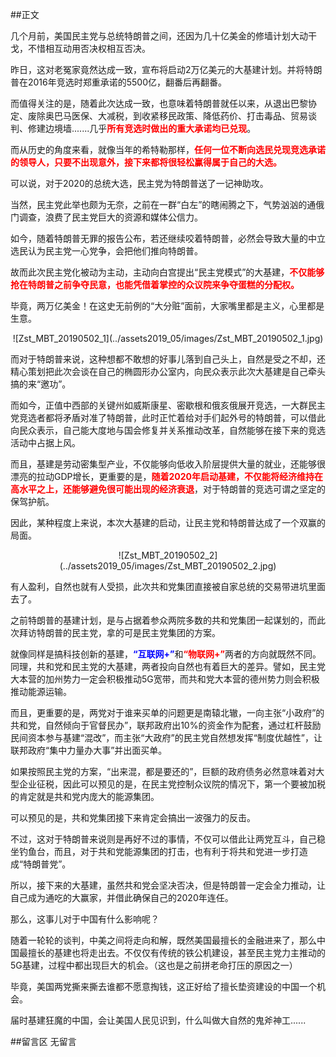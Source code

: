 ##正文

几个月前，美国民主党与总统特朗普之间，还因为几十亿美金的修墙计划大动干戈，不惜相互动用否决权相互否决。

昨日，这对老冤家竟然达成一致，宣布将启动2万亿美元的大基建计划。并将特朗普在2016年竞选时郑重承诺的5500亿，翻番后再翻番。

而值得关注的是，随着此次达成一致，也意味着特朗普就任以来，从退出巴黎协定、废除奥巴马医保、大减税，到收紧移民政策、降低药价、打击毒品、贸易谈判、修建边境墙.......几乎<font color="red">**所有竞选时做出的重大承诺均已兑现**</font>。

而从历史的角度来看，就像当年的希特勒那样，<font color="red">**任何一位不断向选民兑现竞选承诺的领导人，只要不出现意外，接下来都将很轻松赢得属于自己的大选。**</font>

可以说，对于2020的总统大选，民主党为特朗普送了一记神助攻。


当然，民主党此举也颇为无奈，之前在一群“白左”的瞎闹腾之下，气势汹汹的通俄门调查，浪费了民主党巨大的资源和媒体公信力。

如今，随着特朗普无罪的报告公布，若还继续咬着特朗普，必然会导致大量的中立选民认为民主党一心党争，会把他们推向特朗普。

故而此次民主党化被动为主动，主动向白宫提出“民主党模式”的大基建，<font color="red">**不仅能够抢在特朗普之前争夺民意，也能凭借着掌控的众议院来争夺蛋糕的分配权。**</font>

毕竟，两万亿美金！在这史无前例的“大分赃”面前，大家嘴里都是主义，心里都是生意。

 <div align="center">![Zst_MBT_20190502_1](../assets2019_05/images/Zst_MBT_20190502_1.jpg)</div>

而对于特朗普来说，这种想都不敢想的好事儿落到自己头上，自然是受之不却，还精心策划把此次会谈在自己的椭圆形办公室内，向民众表示此次大基建是自己牵头搞的来“邀功”。

而如今，正值中西部的关键州如威斯康星、密歇根和俄亥俄展开竞选，一大群民主党竞选者都将矛盾对准了特朗普，此时正忙着给对手们起外号的特朗普，可以借此向民众表示，自己能大度地与国会修复并关系推动改革，自然能够在接下来的竞选活动中占据上风。

而且，基建是劳动密集型产业，不仅能够向低收入阶层提供大量的就业，还能够很漂亮的拉动GDP增长，更重要的是，<font color="red">**随着2020年启动基建，不仅能将经济维持在高水平之上，还能够避免很可能出现的经济衰退**</font>，对于特朗普的竞选可谓之坚定的保驾护航。

因此，某种程度上来说，本次大基建的启动，让民主党和特朗普达成了一个双赢的局面。

 <div align="center">![Zst_MBT_20190502_2](../assets2019_05/images/Zst_MBT_20190502_2.jpg)</div>

有人盈利，自然也就有人受损，此次共和党集团直接被自家总统的交易带进坑里面去了。

之前特朗普的基建计划，是与占据着参众两院多数的共和党集团一起谋划的，而此次拜访特朗普的民主党，拿的可是民主党集团的方案。

就像同样是搞科技创新的基建，<font color="blue">**“互联网+”**</font>和<font color="red">**“物联网+”**</font>两者的方向就既然不同。同理，共和党和民主党的大基建，两者投向自然也有着巨大的差异。譬如，民主党大本营的加州势力一定会积极推动5G宽带，而共和党大本营的德州势力则会积极推动能源运输。

而且，更重要的是，两党对于谁来买单的问题更是南辕北辙，一向主张“小政府”的共和党，自然倾向于官督民办”，联邦政府出10%的资金作为配套，通过杠杆鼓励民间资本参与基建“混改”，而主张“大政府”的民主党自然想发挥“制度优越性”，让联邦政府“集中力量办大事”并出面买单。

如果按照民主党的方案，“出来混，都是要还的”，巨额的政府债务必然意味着对大型企业征税，因此可以预见的是，在民主党控制众议院的情况下，第一个要被加税的肯定就是共和党内庞大的能源集团。

可以预见的是，共和党集团接下来肯定会搞出一波强力的反击。

不过，这对于特朗普来说则是再好不过的事情，不仅可以借此让两党互斗，自己稳坐钓鱼台，而且，对于共和党能源集团的打击，也有利于将共和党进一步打造成“特朗普党”。

所以，接下来的大基建，虽然共和党会坚决否决，但是特朗普一定会全力推动，让自己成为通吃的大赢家，并借此确保自己的2020年连任。

那么，这事儿对于中国有什么影响呢？

随着一轮轮的谈判，中美之间将走向和解，既然美国最擅长的金融进来了，那么中国最擅长的基建也将走出去。不仅仅有传统的铁公机建设，甚至民主党力主推动的5G基建，过程中都出现巨大的机会。（这也是之前拼老命打压的原因之一）

毕竟，美国两党撕来撕去谁都不愿意掏钱，这正好给了擅长垫资建设的中国一个机会。

届时基建狂魔的中国，会让美国人民见识到，什么叫做大自然的鬼斧神工......

##留言区
 无留言